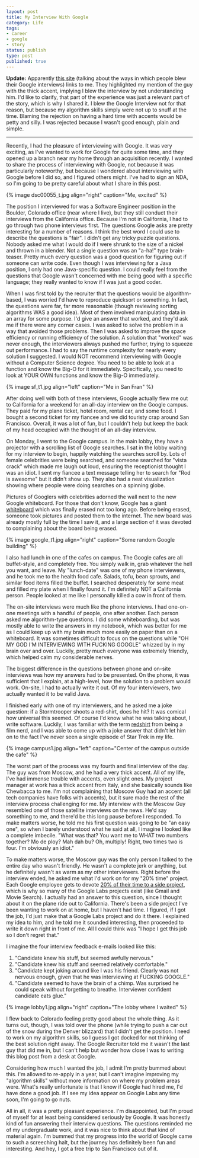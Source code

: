 ```yaml
---
layout: post
title: My Interview With Google
category: Life
tags:
- career
- google
- story
status: publish
type: post
published: true
---
```

**Update:** Apparently [this site](http://www.alleyinsider.com/2008/3/how_i_blew_my_interview_with_google") (talking about the ways in which people blew their Google interviews) links to me.  They highlighted my mention of the guy with the thick accent, implying I blew the interview by not understanding him. I'd like to clarify, that part of the experience was just a relevant part of the story, which is why I shared it.  I blew the Google Interview not for that reason, but because my algorithm skills simply were not up to snuff at the time.  Blaming the rejection on having a hard time with accents would be petty and silly.  I was rejected because I wasn't good enough, plain and simple.

---

Recently, I had the pleasure of interviewing with Google.  It was very exciting, as I've wanted to work for Google for quite some time, and they opened up a branch near my home through an acquisition recently.  I wanted to share the process of interviewing with Google, not because it was particularly noteworthy, but because I wondered about interviewing with Google before I did so, and I figured others might.  I've had to sign an NDA, so I'm going to be pretty careful about what I share in this post.

{% image dsc00055_t.jpg align="right" caption="Me, excited" %}

The position I interviewed for was a Software Engineer position in the Boulder, Colorado office (near where I live), but they still conduct their interviews from the California office.  Because I'm not in California, I had to go through two phone interviews first.  The questions Google asks are pretty interesting for a number of reasons.  I think the best word I could use to describe the questions is "fair".  I didn't get any tricky puzzle questions.  Nobody asked me what I would do if I were shrunk to the size of a nickel and thrown in a blender.  Not a single question was an "a-ha!" type brain-teaser.  Pretty much every question was a good question for figuring out if someone can write code.  Even though I was interviewing for a Java position, I only had one Java-specific question.  I could really feel from the questions that Google wasn't concerned with me being good with a specific language; they really wanted to know if I was just a good coder.

When I was first told by the recruiter that the questions would be algorithm-based, I was worried I'd have to reproduce quicksort or something.  In fact, the questions were far, far more reasonable (though reviewing sorting algorithms WAS a good idea).  Most of them involved manipulating data in an array for some purpose.  I'd give an answer that worked, and they'd ask me if there were any corner cases.  I was asked to solve the problem in a way that avoided those problems.  Then I was asked to improve the space efficiency or running efficiency of the solution.  A solution that "worked" was never enough, the interviewers always pushed me further, trying to squeeze out performance.  I had to say the runtime complexity for nearly every solution I suggested.  I would NOT recommend interviewing with Google without a Computer Science degree.  You need to be able to look at a function and know the Big-O for it immediately. Specifically, you need to look at YOUR OWN functions and know the Big-O immediately.

{% image sf_t1.jpg align="left" caption="Me in San Fran" %}

After doing well with both of these interviews, Google actually flew me out to California for a weekend for an all-day interview on the Google campus.  They paid for my plane ticket, hotel room, rental car, and some food.  I bought a second ticket for my fiancee and we did touristy crap around San Francisco.  Overall, it was a lot of fun, but I couldn't help but keep the back of my head occupied with the thought of an all-day interview.

On Monday, I went to the Google campus.  In the main lobby, they have a projector with a scrolling list of Google searches.  I sat in the lobby waiting for my interview to begin, happily watching the searches scroll by.  Lots of female celebrities were being searched, and someone searched for "vista crack" which made me laugh out loud, ensuring the receptionist thought I was an idiot.  I sent my fiancee a text message telling her to search for "Rod is awesome" but it didn't show up.  They also had a neat visualization showing where people were doing searches on a spinning globe.

Pictures of Googlers with celebrities adorned the wall next to the new Google whiteboard.  For those that don't know, Google has a giant [whiteboard](http://undergoogle.com/tools/GoogleMasterPlanEN.html") which was finally erased not too long ago.  Before being erased, someone took pictures and posted them to the internet.  The new board was already mostly full by the time I saw it, and a large section of it was devoted to complaining about the board being erased.

{% image google_t1.jpg align="right" caption="Some random Google building" %}

I also had lunch in one of the cafes on campus.  The Google cafes are all buffet-style, and completely free.  You simply walk in, grab whatever the hell you want, and leave.  My "lunch-date" was one of my phone interviewers, and he took me to the health food cafe.  Salads, tofu, bean sprouts, and similar food items filled the buffet.  I searched desperately for some meat and filled my plate when I finally found it.  I'm definitely NOT a California person.  People looked at me like I personally killed a cow in front of them.

The on-site interviews were much like the phone interviews.  I had one-on-one meetings with a handful of people, one after another.  Each person asked me algorithm-type questions.  I did some whiteboarding, but was mostly able to write the answers in my notebook, which was better for me as I could keep up with my brain much more easily on paper than on a whiteboard.  It was sometimes difficult to focus on the questions while "OH MY GOD I'M INTERVIEWING WITH FUCKING GOOGLE" whizzed by in my brain over and over.  Luckily, pretty much everyone was extremely friendly, which helped calm my considerable nerves.

The biggest difference in the questions between phone and on-site interviews was how my answers had to be presented.  On the phone, it was sufficient that I explain, at a high-level, how the solution to a problem would work.  On-site, I had to actually write it out.  Of my four interviewers, two actually wanted it to be valid Java.

I finished early with one of my interviewers, and he asked me a joke question: if a Stormtrooper shoots a red-shirt, does he hit?  It was comical how universal this seemed. Of course I'd know what he was talking about, I write software.  Luckily, I was familiar with the term [redshirt](http://en.wikipedia.org/wiki/Redshirt_%28character%29") from being a film nerd, and I was able to come up with a joke answer that didn't let him on to the fact I've never seen a single episode of Star Trek in my life.

{% image campus1.jpg align="left" caption="Center of the campus outside the cafe" %}

The worst part of the process was my fourth and final interview of the day.  The guy was from Moscow, and he had a very thick accent.  All of my life, I've had immense trouble with accents, even slight ones.  My project manager at work has a thick accent from Italy, and she basically sounds like Chewbacca to me.  I'm not complaining that Moscow Guy had an accent (all tech companies have folks with accents), but it sure made the rest of the interview process challenging for me.  My interview with the Moscow Guy resembled one of those satellite interviews on the news.  He'd say something to me, and there'd be this long pause before I responded.  To make matters worse, he told me his first question was going to be "an easy one", so when I barely understood what he said at all, I imagine I looked like a complete imbecile.  "What was that? You want me to WHAT two numbers together? Mo de ploy? Mah dah bu? Oh, multiply!  Right, two times two is four.  I'm obviously an idiot."  

To make matters worse, the Moscow guy was the only person I talked to the entire day who wasn't friendly.  He wasn't a complete jerk or anything, but he definitely wasn't as warm as my other interviewers.  Right before the interview ended, he asked me what I'd work on for my "20% time" project.  Each Google employee gets to devote [20% of their time to a side project](http://www.google.com/support/jobs/bin/static.py?page=about.html"), which is why so many of the Google Labs projects exist (like Gmail and Movie Search).  I actually had an answer to this question, since I thought about it on the plane ride out to California.  There's been a side project I've been wanting to work on at home, but I haven't had time.  I figured, if I got the job, I'd just make that a Google Labs project and do it there.  I explained my idea to him, and he told me it sounded interesting, then proceeded to write it down right in front of me.  All I could think was "I hope I get this job so I don't regret that."

I imagine the four interview feedback e-mails looked like this:

 1. "Candidate knew his stuff, but seemed awfully nervous."
 2. "Candidate knew his stuff and seemed relatively comfortable."
 3. "Candidate kept joking around like I was his friend.  Clearly was not nervous enough, given that he was interviewing at FUCKING GOOGLE."
 4. "Candidate seemed to have the brain of a chimp.  Was surprised he could speak without forgetting to breathe.  Interviewer confident candidate eats glue."

{% image lobby1.jpg align="right" caption="The lobby where I waited" %}

I flew back to Colorado feeling pretty good about the whole thing. As it turns out, though, I was told over the phone (while trying to push a car out of the snow during the Denver blizzard) that I didn't get the position.  I need to work on my algorithm skills, so I guess I got docked for not thinking of the best solution right away. The Google Recruiter told me it wasn't the last guy that did me in, but I can't help but wonder how close I was to writing this blog post from a desk at Google.

Considering how much I wanted the job, I admit I'm pretty bummed about this.  I'm allowed to re-apply in a year, but I can't imagine improving my "algorithm skills" without more information on where my problem areas were.  What's really unfortunate is that I know if Google had hired me, I'd have done a good job.  If I see my idea appear on Google Labs any time soon, I'm going to go nuts.

All in all, it was a pretty pleasant experience. I'm disappointed, but I'm proud of myself for at least being considered seriously by Google.  It was honestly kind of fun answering their interview questions.  The questions reminded me of my undergraduate work, and it was nice to think about that kind of material again.  I'm bummed that my progress into the world of Google came to such a screeching halt, but the journey has definitely been fun and interesting.  And hey, I got a free trip to San Francisco out of it.

